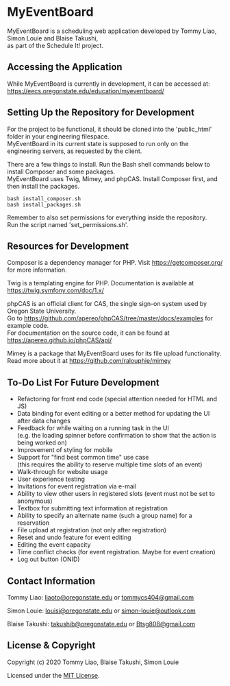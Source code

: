 # MyEventBoard

MyEventBoard is a scheduling web application developed by Tommy Liao, Simon Louie and Blaise Takushi,  
as part of the Schedule It! project.

## Accessing the Application

While MyEventBoard is currently in development, it can be accessed at:  
https://eecs.oregonstate.edu/education/myeventboard/

## Setting Up the Repository for Development

For the project to be functional, it should be cloned into the 'public_html' folder in your engineering filespace.  
MyEventBoard in its current state is supposed to run only on the engineering servers, as requested by the client.  

There are a few things to install. Run the Bash shell commands below to install Composer and some packages.  
MyEventBoard uses Twig, Mimey, and phpCAS. Install Composer first, and then install the packages.

`bash install_composer.sh`  
`bash install_packages.sh`

Remember to also set permissions for everything inside the repository.  
Run the script named 'set_permissions.sh'.

## Resources for Development

Composer is a dependency manager for PHP. Visit https://getcomposer.org/ for more information.

Twig is a templating engine for PHP. Documentation is available at https://twig.symfony.com/doc/1.x/  

phpCAS is an official client for CAS, the single sign-on system used by Oregon State University.  
Go to https://github.com/apereo/phpCAS/tree/master/docs/examples for example code.  
For documentation on the source code, it can be found at https://apereo.github.io/phpCAS/api/

Mimey is a package that MyEventBoard uses for its file upload functionality.  
Read more about it at https://github.com/ralouphie/mimey

## To-Do List For Future Development

- Refactoring for front end code (special attention needed for HTML and JS)
- Data binding for event editing or a better method for updating the UI after data changes
- Feedback for while waiting on a running task in the UI  
    (e.g. the loading spinner before confirmation to show that the action is being worked on)
- Improvement of styling for mobile
- Support for "find best common time" use case  
    (this requires the ability to reserve multiple time slots of an event)
- Walk-through for website usage
- User experience testing
- Invitations for event registration via e-mail
- Ability to view other users in registered slots (event must not be set to anonymous)
- Textbox for submitting text information at registration
- Ability to specify an alternate name (such a group name) for a reservation
- File upload at registration (not only after registration)
- Reset and undo feature for event editing
- Editing the event capacity
- Time conflict checks (for event registration. Maybe for event creation)
- Log out button (ONID)

## Contact Information

Tommy Liao: liaoto@oregonstate.edu or tommycs404@gmail.com

Simon Louie: louisi@oregonstate.edu or simon-louie@outlook.com

Blaise Takushi: takushib@oregonstate.edu or Btsg808@gmail.com 

## License & Copyright

Copyright (c) 2020 Tommy Liao, Blaise Takushi, Simon Louie

Licensed under the [MIT License](LICENSE).

